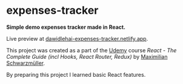 # expenses-tracker

**Simple demo expenses tracker made in React.**

Live preview at [dawidlehai-expenses-tracker.netlify.app](https://dawidlehai-expenses-tracker.netlify.app/).

This project was created as a part of the [Udemy](https://www.udemy.com/ 'Udemy') course _React - The Complete Guide (incl Hooks, React Router, Redux)_ by [Maximilian Schwarzmüller](https://twitter.com/maxedapps 'Maximilian Schwarzmüller on Twitter').

By preparing this project I learned basic React features.
